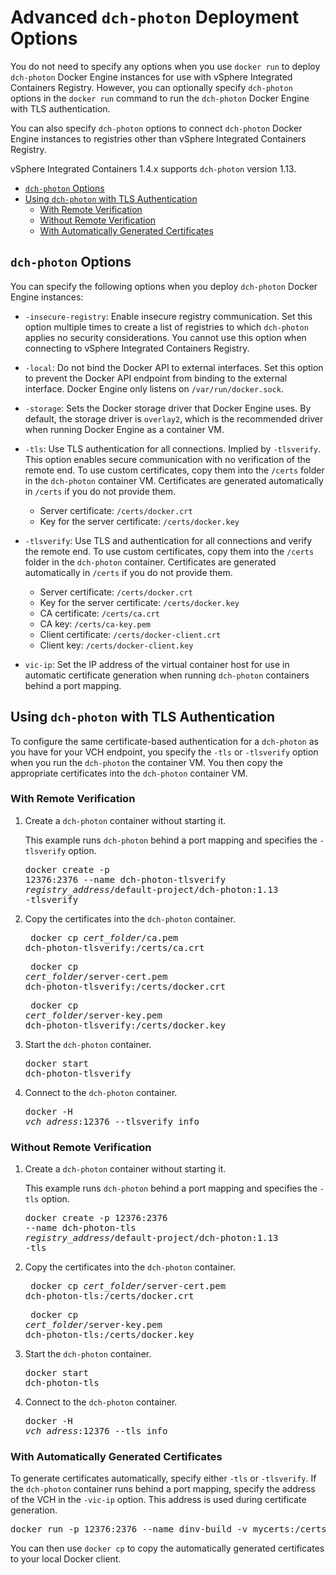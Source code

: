 # Advanced `dch-photon` Deployment Options

You do not need to specify any options when you use `docker run` to deploy `dch-photon` Docker Engine instances for use with vSphere Integrated Containers Registry. However, you can optionally specify `dch-photon` options in the `docker run` command to run the  `dch-photon` Docker Engine with TLS authentication.

You can also specify `dch-photon` options to connect `dch-photon` Docker Engine instances to registries other than vSphere Integrated Containers Registry.

vSphere Integrated Containers 1.4.x supports `dch-photon` version 1.13.

- [`dch-photon` Options](#options)
- [Using `dch-photon` with TLS Authentication](#auth)
  - [With Remote Verification](#auth_tlsverify) 
  - [Without Remote Verification](#auth_tls)
  - [With Automatically Generated Certificates](#auth_auto)

## `dch-photon` Options <a id="options"></a>

You can specify the following options when you deploy `dch-photon` Docker Engine instances:

- `-insecure-registry`: Enable insecure registry communication. Set this option multiple times to create a list of registries to which `dch-photon` applies no security considerations. You cannot use this option when connecting to vSphere Integrated Containers Registry.
- `-local`: Do not bind the Docker API to external interfaces. Set this option to prevent the Docker API endpoint from binding to the external interface. Docker Engine only listens on `/var/run/docker.sock`.
- `-storage`: Sets the Docker storage driver that Docker Engine uses. By default, the storage driver is `overlay2`, which is the recommended driver when running Docker Engine as a container VM.
- `-tls`: Use TLS authentication for all connections. Implied by `-tlsverify`. This option enables secure communication with no verification of the remote end. To use custom certificates, copy them into the `/certs` folder in the `dch-photon` container VM. Certificates are generated automatically in `/certs` if you do not provide them. 

   -  Server certificate: `/certs/docker.crt`
   -  Key for the server certificate: `/certs/docker.key`
- `-tlsverify`: Use TLS and authentication for all connections and verify the remote end. To use custom certificates, copy them into the `/certs` folder in the `dch-photon` container. Certificates are generated automatically in `/certs` if you do not provide them. 

  - Server certificate: `/certs/docker.crt`
  - Key for the server certificate: `/certs/docker.key`
  - CA certificate: `/certs/ca.crt` 
  - CA key: `/certs/ca-key.pem` 
  - Client certificate: `/certs/docker-client.crt`
  - Client key: `/certs/docker-client.key` 
- `vic-ip`: Set the IP address of the virtual container host for  use in automatic certificate generation when running `dch-photon` containers behind a port mapping.


## Using `dch-photon` with TLS Authentication <a id="auth"></a>

To configure the same certificate-based authentication for a `dch-photon` as you have for your VCH endpoint, you specify the `-tls` or `-tlsverify` option when you run the `dch-photon` the container VM. You then copy the appropriate certificates into the `dch-photon` container VM.

### With Remote Verification <a id="auth_tlsverify"></a>

1. Create a `dch-photon` container without starting it.

    This example runs `dch-photon` behind a port mapping and specifies the `-tlsverify` option.<pre>docker create -p 12376:2376 --name dch-photon-tlsverify <i>registry_address</i>/default-project/dch-photon:1.13 -tlsverify</pre>

2. Copy the certificates into the `dch-photon` container.<pre> docker cp <i>cert_folder</i>/ca.pem dch-photon-tlsverify:/certs/ca.crt</pre><pre> docker cp <i>cert_folder</i>/server-cert.pem dch-photon-tlsverify:/certs/docker.crt</pre><pre> docker cp <i>cert_folder</i>/server-key.pem dch-photon-tlsverify:/certs/docker.key</pre>   
3. Start the `dch-photon` container.<pre>docker start dch-photon-tlsverify</pre>
4. Connect to the `dch-photon` container.<pre>docker -H <i>vch_adress</i>:12376 --tlsverify info</pre>

### Without Remote Verification <a id="auth_tls"></a>

1. Create a `dch-photon` container without starting it.

    This example runs `dch-photon` behind a port mapping and specifies the `-tls` option.<pre>docker create -p 12376:2376 --name dch-photon-tls <i>registry_address</i>/default-project/dch-photon:1.13 -tls</pre>

2. Copy the certificates into the `dch-photon` container.<pre> docker cp <i>cert_folder</i>/server-cert.pem dch-photon-tls:/certs/docker.crt</pre><pre> docker cp <i>cert_folder</i>/server-key.pem dch-photon-tls:/certs/docker.key</pre>   
3. Start the `dch-photon` container.<pre>docker start dch-photon-tls</pre>
4. Connect to the `dch-photon` container.<pre>docker -H <i>vch_adress</i>:12376 --tls info</pre>

### With Automatically Generated Certificates <a id="auth_auto"></a>

To generate certificates automatically, specify either `-tls` or `-tlsverify`. If the `dch-photon` container runs behind a port mapping, specify the address of the VCH in the `-vic-ip` option. This address is used during certificate generation.

<pre>docker run -p 12376:2376 --name dinv-build -v mycerts:/certs vmware/dch-photon -tlsverify -vic-ip <i>vch_adress</i></pre>

You can then use `docker cp` to copy the automatically generated certificates to your local Docker client.
